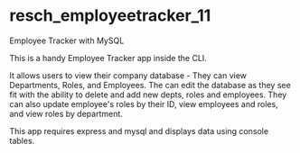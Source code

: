 # resch_employeetracker_11
Employee Tracker with MySQL 


This is a handy Employee Tracker app inside the CLI.

It allows users to view their company database -
They can view Departments, Roles, and Employees. 
The can edit the database as they see fit with the ability to delete and add new depts, roles and employees. 
They can also update employee's roles by their ID, view employees and roles, and view roles by department.

This app requires express and mysql and displays data using console tables. 